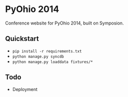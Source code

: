 # PyOhio 2014

Conference website for PyOhio 2014, built on Symposion.

## Quickstart

- `pip install -r requirements.txt`
- `python manage.py syncdb`
- `python manage.py loaddata fixtures/*`

## Todo

- Deployment
